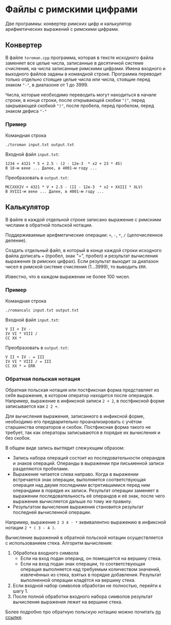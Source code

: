 # Файлы с римскими цифрами

Две программы: конвертер римских цифр и калькулятор арифметических выражений с римскими цифрами.

## Конвертер

В файле `toroman.cpp` программа, которая в тексте исходного файла  заменяет все целые числа, 
записанные в десятичной системе счисления, на числа записанные римскими цифрами. 
Имена входного и выходного файлов заданы в командной строке. 
Программа переводит только отдельно стоящие целые числа или числа, стоящие перед знаком `"-"`, в диапазоне от 1 до 3999.

Числа, которые необходимо переводить могут находиться в начале строки, в конце строки, после открывающей скобки `"("`,
перед закрывающей скобкой `")"`, после пробела, перед пробелом, перед знаком дефиса `"-"`

### Пример
Командная строка
```
./toroman input.txt output.txt
```

Входной файл `input.txt`: 
```
1234 + 4321 * 5 + 2.5 - (2 - 12e-3  * x2 + 23 * 45)
В 18-м веке ... Далее, в 4001-м году ...
```

Преобразовать в `output.txt`:
```
MCCXXXIV + 4321 * V + 2.5 - (II - 12e-3  * x2 + XXIII * XLV)
В XVIII-м веке ... Далее, в 4001-м году ...
```


## Калькулятор

В файле в каждой отдельной строке записано выражение с римскими числами в обратной польской нотации. 

Поддерживаемые арифметические операции: `+`, `-`, `*`, `/` (целочисленное деление).

Создать отдельный файл, в который в конце каждой строки исходного файла дописать ` = ` (пробел, знак "=", пробел) и результат вычисления выражения (в римских цифрах). 
Если результат выходит за диапазон чисел в римской системе счисления (1...3999), то выводить `ERR`.

Известно, что в каждом выражении не более 100 чисел.

### Пример
Командная строка
```
./romancalc input.txt output.txt
```
Входной файл `input.txt`: 
```
V II + IV - 
IV VI * VIII /
CC XX *
```

Преобразовать в `output.txt`:
```
V II + IV - = III
IV VI * VIII / = III
CC XX * = ERR
```

### Обратная польская нотация 
Обратная польская нотация или постфиксная форма представляет из себя выражение, в котором оператор находится после операндов. 
Например, выражение в инфиксной записи `2 + 2`, в постфиксной форме записывается как `2 2 +`.

Для вычисления выражения, записанного в инфиксной форме, необходимо его предварительно проанализировать с учётом старшинства операторов и скобок. 
Постфиксная форма такого не требует, так как операторы записываются в порядке их вычисления и без скобок.

В общем виде запись выглядит слежующим образом:

* Запись набора операций состоит из последовательности операндов и знаков операций. Операнды в выражении при письменной записи разделяются пробелами.
* Выражение читается слева направо. Когда в выражении встречается знак операции, выполняется соответствующая операция над двумя последними встретившимися перед ним операндами в порядке их записи. Результат операции заменяет в выражении последовательность её операндов и её знак, после чего выражение вычисляется дальше по тому же правилу.
* Результатом вычисления выражения становится результат последней вычисленной операции.

Например, выражение `2 3 4 - *` эквивалентно выражению в инфиксной нотации `2 * ( 3 - 4 )`.

Вычисление выражений в обратной польской нотации осуществляется с использованием стека. Алгоритм вычисления:

1. Обработка входного символа
   * Если на вход подан операнд, он помещается на вершину стека.
   * Если на вход подан знак операции, то соответствующая операция выполняется над требуемым количеством значений, извлечённых из стека, взятых в порядке добавления. Результат выполненной операции кладётся на вершину стека.
2. Если входной набор символов обработан не полностью, перейти к шагу 1.
3. После полной обработки входного набора символов результат вычисления выражения лежит на вершине стека.

Более подробно про обратную польскую нотацию можно почитать [по ссылке](https://ru.wikipedia.org/wiki/Обратная_польская_запись).
